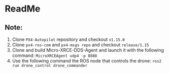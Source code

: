 # ReadMe
## Note:
1. Clone `PX4-Autopilot` repository and checkout `v1.15.0`
2. Clone `px4-ros-com` and `px4-msgs repo` and checkout `release/1.15`
3. Clone and build Micro-XRCE-DDS-Agent and launch it with the following command: `MicroXRCEAgent udp4 -p 8888`
4. Use the following command the ROS node that controls the drone: `ros2 run drone_control drone_commander`

